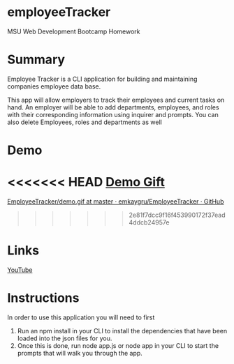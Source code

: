# employeeTracker
MSU Web Development Bootcamp Homework

# Summary 
Employee Tracker is a CLI application for building and maintaining companies employee data base. 

This app will allow employers to track their employees and current tasks on hand.
An employer will be able to add departments, employees, and roles with their corresponding information using inquirer and prompts. You can also delete Employees, roles and departments as well


# Demo
<<<<<<< HEAD
[Demo Gift](https://github.com/emkaygru/employeeTracker/blob/main/assets/demo.gif)
=======
[EmployeeTracker/demo.gif at master · emkaygru/EmployeeTracker · GitHub](https://github.com/emkaygru/EmployeeTracker/blob/master/Assets/demo.gif)
>>>>>>> 2e81f7dcc9f16f453990172f37ead4ddcb24957e
# Links
[YouTube](https://youtu.be/7cA52kfYAt8)


# Instructions 
In order to use this application you will need to first
1.  Run an npm install in your CLI to install the dependencies that have been loaded into the json files for you. 
2. Once this is done, run node app.js or node app in your CLI to start the prompts that will walk you through the app. 


